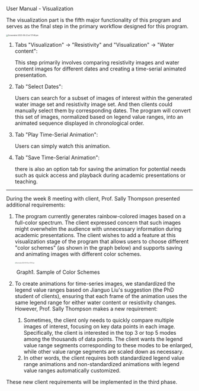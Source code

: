 User Manual - Visualization

The visualization part is the fifth major functionality of this program and serves as the final step in the primary workflow designed for this program. 

<img src="/Users/apple/Desktop/Screenshot 2023-09-22 at 1.17.48 pm.png" alt="Screenshot 2023-09-22 at 1.17.48 pm" style="zoom:33%;" />

1. Tabs "Visualization" -> "Resistivity" and "Visualization" -> "Water content":

   This step primarily involves comparing resistivity images and water content images for different dates and creating a time-serial animated presentation. 

2. Tab "Select Dates":

   Users can search for a subset of images of interest within the generated water image set and resistivity image set. And then clients could manually select them by corresponding dates. The program will convert this set of images, normalized based on legend value ranges, into an animated sequence displayed in chronological order. 

3. Tab "Play Time-Serial Animation":

   Users can simply watch this animation. 

4. Tab "Save Time-Serial Animation": 

   there is also an option tab for saving the animation for potential needs such as quick access and playback during academic presentations or teaching.

---

During the week 8 meeting with client, Prof. Sally Thompson presented additional requirements:

1. The program currently generates rainbow-colored images based on a full-color spectrum. The client expressed concern that such images might overwhelm the audience with unnecessary information during academic presentations. The client wishes to add a feature at this visualization stage of the program that allows users to choose different "color schemes" (as shown in the graph below) and supports saving and animating images with different color schemes.

   <img src="/Users/apple/Library/Application Support/typora-user-images/Screenshot 2023-09-22 at 1.13.14 pm.png" alt="Screenshot 2023-09-22 at 1.13.14 pm" style="zoom:20%;" />

   ​						Graph1. Sample of Color Schemes

2. To create animations for time-series images, we standardized the legend value ranges based on Jianguo Liu's suggestion (the PhD student of clients), ensuring that each frame of the animation uses the same legend range for either water content or resistivity changes. However, Prof. Sally Thompson makes a new requirement:

   1.  Sometimes, the client only needs to quickly compare multiple images of interest, focusing on key data points in each image. Specifically, the client is interested in the top 3 or top 5 modes among the thousands of data points. The client wants the legend value range segments corresponding to these modes to be enlarged, while other value range segments are scaled down as necessary. 
   2. In other words, the client requires both standardized legend value range animations and non-standardized animations with legend value ranges automatically customized.


These new client requirements will be implemented in the third phase.